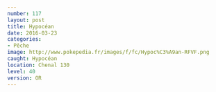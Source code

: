 ```yaml
---
number: 117
layout: post
title: Hypocéan
date: 2016-03-23
categories:
- Pêche
image: http://www.pokepedia.fr/images/f/fc/Hypoc%C3%A9an-RFVF.png
caught: Hypocéan
location: Chenal 130
level: 40
version: OR
---
```

